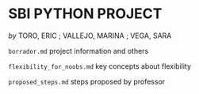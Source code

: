 **SBI PYTHON PROJECT**
==================================
*by* TORO, ERIC ; VALLEJO, MARINA ; VEGA, SARA

`borrador.md` project information and others

`flexibility_for_noobs.md` key concepts about flexibility

`proposed_steps.md` steps proposed by professor
